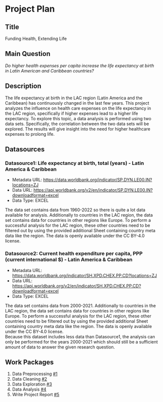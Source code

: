 # Project Plan

## Title
Funding Health, Extending Life

## Main Question

*Do higher health expenses per capita increase the life expectancy at birth in Latin American and Caribbean countries?*

## Description

The life expectancy at birth in the LAC region (Latin America and the Caribbean) has continuously changed in the last few years. This project analyzes the influence on health care expenses on the life expectancy in the LAC region, specifically if higher expenses lead to a higher life expectancy. To explore this topic, a data analysis is performed using two data sets. Specifically, the correlation between the two data sets will be explored. The results will give insight into the need for higher healthcare expenses to prolong life.


## Datasources

### Datasource1: Life expectancy at birth, total (years) - Latin America & Caribbean
* Metadata URL: https://data.worldbank.org/indicator/SP.DYN.LE00.IN?locations=ZJ
* Data URL:  https://api.worldbank.org/v2/en/indicator/SP.DYN.LE00.IN?downloadformat=excel
* Data Type: EXCEL

The data set contains data from 1960-2022 so there is quite a lot data available for analysis. Additionally to countries in the LAC region, the data set contains data for countries in other regions like Europe. To perform a successful analysis for the LAC region, these other countries need to be filtered out by using the provided additional Sheet containing country meta data like the region. The data is openly available under the CC BY-4.0 license.

### Datasource2: Current health expenditure per capita, PPP (current international $) - Latin America & Caribbean
* Metadata URL: https://data.worldbank.org/indicator/SH.XPD.CHEX.PP.CD?locations=ZJ
* Data URL: https://api.worldbank.org/v2/en/indicator/SH.XPD.CHEX.PP.CD?downloadformat=excel
* Data Type: EXCEL

The data set contains data from 2000-2021. Additionally to countries in the LAC region, the data set contains data for countries in other regions like Europe. To perform a successful analysis for the LAC region, these other countries need to be filtered out by using the provided additional Sheet containing country meta data like the region. The data is openly available under the CC BY-4.0 license.  
Because this dataset includes less data than Datasource1, the analysis can only be performed for the years 2000-2021 which should still be a sufficient amount of data to answer the given research question.

## Work Packages

1. Data Preprocessing [#1][i1]
2. Data Cleaning [#2][i2]
3. Data Exploration [#3][i3]
4. Data Analysis [#4][i4]
5. Write Project Report [#5][i5]

[i1]: https://github.com/Faoilthiama/made/issues/1
[i2]: https://github.com/Faoilthiama/made/issues/2
[i3]: https://github.com/Faoilthiama/made/issues/3
[i4]: https://github.com/Faoilthiama/made/issues/4
[i5]: https://github.com/Faoilthiama/made/issues/5
